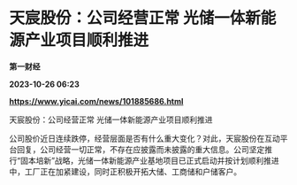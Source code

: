 # 天宸股份：公司经营正常 光储一体新能源产业项目顺利推进
**第一财经**

**2023-10-26 06:23**

**https://www.yicai.com/news/101885686.html**

天宸股份：公司经营正常 光储一体新能源产业项目顺利推进

公司股价近日连续跌停，经营层面是否有什么重大变化？对此，天宸股份在互动平台回复，公司经营一切正常，不存在应披露而未披露的重大信息。公司坚定推行“固本培新”战略，光储一体新能源产业基地项目已正式启动并按计划顺利推进中，工厂正在加紧建设，同时正积极开拓大储、工商储和户储客户。